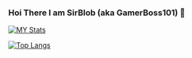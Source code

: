 ### Hoi There I am SirBlob (aka GamerBoss101) 👋


[![MY Stats](https://github-readme-stats.vercel.app/api?username=GamerBoss101)](https://github.com/anuraghazra/github-readme-stats) 

[![Top Langs](https://github-readme-stats.vercel.app/api/top-langs/?username=GamerBoss101)](https://github.com/GamerBoss101/Statcord)


<!--
**GamerBoss101/GamerBoss101** is a ✨ _special_ ✨ repository because its `README.md` (this file) appears on your GitHub profile.

Here are some ideas to get you started:

- 🔭 I’m currently working on ...
- 🌱 I’m currently learning ...
- 👯 I’m looking to collaborate on ...
- 🤔 I’m looking for help with ...
- 💬 Ask me about ...
- 📫 How to reach me: ...
- 😄 Pronouns: ...
- ⚡ Fun fact: ...
-->
